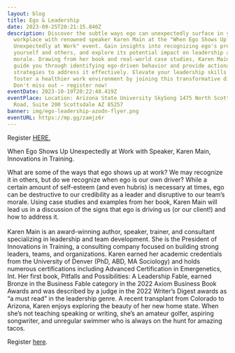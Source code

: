 ```yaml
---
layout: blog
title: Ego & Leadership
date: 2023-09-25T20:21:15.840Z
description: Discover the subtle ways ego can unexpectedly surface in your
  workplace with renowned speaker Karen Main at the "When Ego Shows Up
  Unexpectedly at Work" event. Gain insights into recognizing ego's presence in
  yourself and others, and explore its potential impact on leadership and team
  morale. Drawing from her book and real-world case studies, Karen Main will
  guide you through identifying ego-driven behavior and provide actionable
  strategies to address it effectively. Elevate your leadership skills and
  foster a healthier work environment by joining this transformative discussion.
  Don't miss out – register now!
eventDate: 2023-10-19T20:22:48.419Z
eventPlace: Location: Arizona State University SkySong 1475 North Scottsdale
  Road, Suite 200 Scottsdale AZ 85257
banner: img/ego-leadership-azodn-flyer.png
eventURL: https://mp.gg/zamjz6r
---
```


Register [HERE. ](https://mp.gg/zamjz6r)

When Ego Shows Up Unexpectedly at Work with Speaker, Karen Main, Innovations in Training.

What are some of the ways that ego shows up at work? We may recognize it in others, but do we recognize when ego is our own driver? While a certain amount of self-esteem (and even hubris) is necessary at times, ego can be destructive to our credibility as a leader and disruptive to our team’s morale. Using case studies and examples from her book, Karen Main will lead us in a discussion of the signs that ego is driving us (or our client!) and how to address it.\
\
Karen Main is an award-winning author, speaker, trainer, and consultant specializing in leadership and team development. She is the President of Innovations in Training, a consulting company focused on building strong leaders, teams, and organizations. Karen earned her academic credentials from the University of Denver (PhD, ABD, MA Sociology) and holds numerous certifications including Advanced Certification in Emergenetics, Int. Her first book, Pitfalls and Possibilities: A Leadership Fable, earned Bronze in the Business Fable category in the 2022 Axiom Business Book Awards and was described by a judge in the 2022 Writer’s Digest awards as “a must read” in the leadership genre. A recent transplant from Colorado to Arizona, Karen enjoys exploring the beauty of her new home state. When she’s not teaching speaking or writing, she’s an amateur golfer, aspiring songwriter, and unregular swimmer who is always on the hunt for amazing tacos.

Register [here](https:/www.memberplanet.com/events/azodn/egoandleadership).
